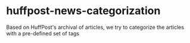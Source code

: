 # huffpost-news-categorization
Based on HuffPost's archival of articles, we try to categorize the articles with  a pre-defined set of tags

